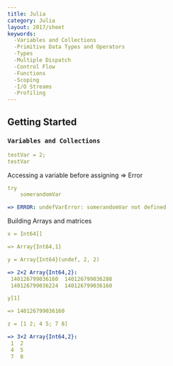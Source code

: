 ```yaml
---
title: Julia
category: Julia
layout: 2017/sheet
keywords:
  -Variables and Collections
  -Primitive Data Types and Operators
  -Types
  -Multiple Dispatch
  -Control Flow
  -Functions
  -Scoping
  -I/O Streams 
  -Profiling
---
```


Getting Started
---------------

### `Variables and Collections`
```yml
testVar = 2;
testVar 
```

Accessing a variable before assigning => Error
```yml
try 
	somerandomVar

=> ERROR: undefVarError: somerandomVar not defined
```

Building Arrays and matrices
```yml
x = Int64[]

=> Array{Int64,1}

y = Array{Int64}(undef, 2, 2)

=> 2×2 Array{Int64,2}:
 140126799036160  140126799036288
 140126799036224  140126799036160

y[1]

=> 140126799036160

z = [1 2; 4 5; 7 8]

=> 3×2 Array{Int64,2}:
 1  2
 4  5
 7  8

```
 
